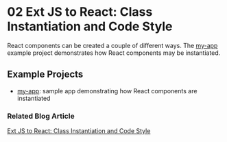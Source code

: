 # 02 Ext JS to React: Class Instantiation and Code Style

React components can be created a couple of different ways.  The
[my-app](./my-app) example project demonstrates how React components may be
instantiated.

## Example Projects

 - [my-app](./my-app): sample app demonstrating how React components are
 instantiated

### Related Blog Article

[Ext JS to React: Class Instantiation and Code Style](https://moduscreate.com/blog/extjs-react-class-instantiation-code-style/)

